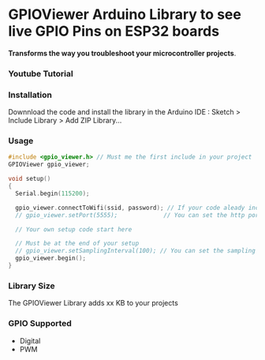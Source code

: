 # GPIOViewer Arduino Library to see live GPIO Pins on ESP32 boards
**Transforms the way you troubleshoot your microcontroller projects**. 

### Youtube Tutorial

### Installation
Downnload the code and install the library in the Arduino IDE : Sketch > Include Library > Add ZIP Library... 

### Usage
```c
#include <gpio_viewer.h> // Must me the first include in your project
GPIOViewer gpio_viewer;

void setup()
{
  Serial.begin(115200);

  gpio_viewer.connectToWifi(ssid, password); // If your code aleady include connection to Wifi, you can comment this line
  // gpio_viewer.setPort(5555);             // You can set the http port

  // Your own setup code start here

  // Must be at the end of your setup
  // gpio_viewer.setSamplingInterval(100); // You can set the sampling interval in ms
  gpio_viewer.begin();
}

```

### Library Size
The GPIOViewer Library adds xx KB to your projects

### GPIO Supported
- Digital
- PWM